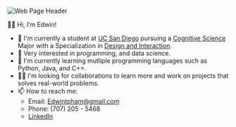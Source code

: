![Web Page Header](https://res.cloudinary.com/practicaldev/image/fetch/s--XURexv5l--/c_imagga_scale,f_auto,fl_progressive,h_420,q_auto,w_1000/https://dev-to-uploads.s3.amazonaws.com/i/w0tci0oyztfaduazx54s.png)

👋🏼 Hi, I’m Edwin!
- 🔬 I'm currently a student at [UC San Diego](ucsd.edu) pursuing a [Cognitive Science](https://cogsci.ucsd.edu) Major with a Specialization in [Design and Interaction](https://cogsci.ucsd.edu/undergraduates/major/design-interaction.html).
- 👀 Very interested in programming, and data science.
- 🌱 I'm currently learning mutliple programming languages such as Python, Java, and C++.
- 👯‍♂️ I'm looking for collaborations to learn more and work on projects that solves real-world problems.
- 📫 How to reach me:
  - Email: Edwintpham@gmail.com
  - Phone: (707) 205 - 5468
  - [LinkedIn](https://www.linkedin.com/in/edwin-pham-9982b81b2/)
